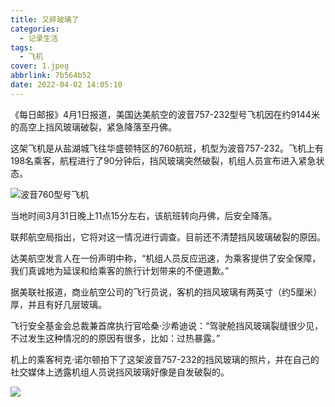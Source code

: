 ```yaml
---
title: 又碎玻璃了
categories:
  - 记录生活
tags:
  - 飞机
cover: 1.jpeg
abbrlink: 7b564b52
date: 2022-04-02 14:05:10
---
```


《每日邮报》4月1日报道，美国达美航空的波音757-232型号飞机因在约9144米的高空上挡风玻璃破裂，紧急降落至丹佛。

这架飞机是从盐湖城飞往华盛顿特区的760航班，机型为波音757-232。飞机上有198名乘客，航程进行了90分钟后，挡风玻璃突然破裂，机组人员宣布进入紧急状态。

![波音760型号飞机](1.jpeg)

当地时间3月31日晚上11点15分左右，该航班转向丹佛，后安全降落。

联邦航空局指出，它将对这一情况进行调查。目前还不清楚挡风玻璃破裂的原因。

达美航空发言人在一份声明中称，“机组人员反应迅速，为乘客提供了安全保障，我们真诚地为延误和给乘客的旅行计划带来的不便道歉。”

据美联社报道，商业航空公司的飞行员说，客机的挡风玻璃有两英寸（约5厘米）厚，并且有好几层玻璃。

飞行安全基金会总裁兼首席执行官哈桑·沙希迪说：“驾驶舱挡风玻璃裂缝很少见，不过发生这种情况的的原因有很多，比如：过热暴露。”

机上的乘客柯克·诺尔顿拍下了这架波音757-232的挡风玻璃的照片，并在自己的社交媒体上透露机组人员说挡风玻璃好像是自发破裂的。

![](2.jpeg)